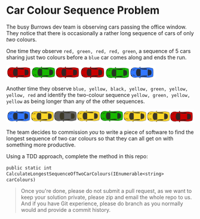 Car Colour Sequence Problem
===

The busy Burrows dev team is observing cars passing the office window. They notice that there is occasionally a rather long sequence of cars of only *two* colours.

One time they observe `red, green, red, red, green`, a sequence of 5 cars sharing just two colours before a `blue` car comes along and ends the run.

![CarSequence1.png](ReadmeImages/ExampleCarSequence1.png)

Another time they observe `blue, yellow, black, yellow, green, yellow, yellow, red` and identify the two-colour sequence `yellow, green, yellow, yellow` as being longer than any of the other sequences.

![CarSequence2.png](ReadmeImages/ExampleCarSequence2.png)

The team decides to commission *you* to write a piece of software to find the longest sequence of two car colours so that they can all get on with something more productive.

Using a TDD approach, complete the method in this repo:

    public static int CalculateLongestSequenceOfTwoCarColours(IEnumerable<string> carColours)

> Once you're done, please do not submit a pull request, as we want to keep your solution private, please zip and email the whole repo to us. And if you have Git experience, please do branch as you normally would and provide a commit history.
